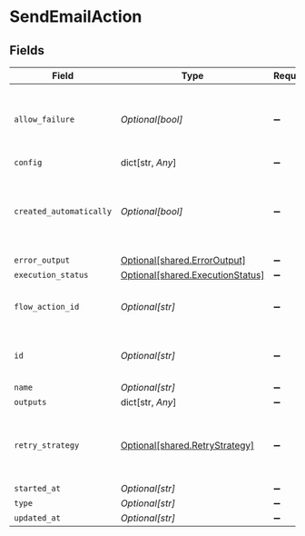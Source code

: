 # SendEmailAction


## Fields

| Field                                                                          | Type                                                                           | Required                                                                       | Description                                                                    | Example                                                                        |
| ------------------------------------------------------------------------------ | ------------------------------------------------------------------------------ | ------------------------------------------------------------------------------ | ------------------------------------------------------------------------------ | ------------------------------------------------------------------------------ |
| `allow_failure`                                                                | *Optional[bool]*                                                               | :heavy_minus_sign:                                                             | Whether to stop execution in a failed state if this action fails               |                                                                                |
| `config`                                                                       | dict[str, *Any*]                                                               | :heavy_minus_sign:                                                             | N/A                                                                            |                                                                                |
| `created_automatically`                                                        | *Optional[bool]*                                                               | :heavy_minus_sign:                                                             | Flag indicating whether the action was created automatically or manually       |                                                                                |
| `error_output`                                                                 | [Optional[shared.ErrorOutput]](undefined/models/shared/erroroutput.md)         | :heavy_minus_sign:                                                             | N/A                                                                            |                                                                                |
| `execution_status`                                                             | [Optional[shared.ExecutionStatus]](undefined/models/shared/executionstatus.md) | :heavy_minus_sign:                                                             | N/A                                                                            |                                                                                |
| `flow_action_id`                                                               | *Optional[str]*                                                                | :heavy_minus_sign:                                                             | N/A                                                                            | 9ec3711b-db63-449c-b894-54d5bb622a8f                                           |
| `id`                                                                           | *Optional[str]*                                                                | :heavy_minus_sign:                                                             | N/A                                                                            | 9ec3711b-db63-449c-b894-54d5bb622a8f                                           |
| `name`                                                                         | *Optional[str]*                                                                | :heavy_minus_sign:                                                             | N/A                                                                            |                                                                                |
| `outputs`                                                                      | dict[str, *Any*]                                                               | :heavy_minus_sign:                                                             | N/A                                                                            | [object Object]                                                                |
| `retry_strategy`                                                               | [Optional[shared.RetryStrategy]](undefined/models/shared/retrystrategy.md)     | :heavy_minus_sign:                                                             | different behaviors for retrying failed execution actions.                     |                                                                                |
| `started_at`                                                                   | *Optional[str]*                                                                | :heavy_minus_sign:                                                             | N/A                                                                            |                                                                                |
| `type`                                                                         | *Optional[str]*                                                                | :heavy_minus_sign:                                                             | N/A                                                                            |                                                                                |
| `updated_at`                                                                   | *Optional[str]*                                                                | :heavy_minus_sign:                                                             | N/A                                                                            |                                                                                |